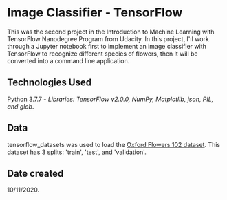 # Image Classifier - TensorFlow
This was the second project in the Introduction to Machine Learning with TensorFlow Nanodegree Program from Udacity. In this project, I'll work through a Jupyter notebook first to implement an image classifier with TensorFlow to recognize different species of flowers, then it will be converted into a command line application.

## Technologies Used
Python 3.7.7 -  *Libraries: TensorFlow v2.0.0, NumPy, Matplotlib, json, PIL, and glob*.

## Data
tensorflow_datasets was used to load the [Oxford Flowers 102 dataset](https://www.tensorflow.org/datasets/catalog/oxford_flowers102). This dataset has 3 splits: 'train', 'test', and 'validation'.

## Date created
10/11/2020.
